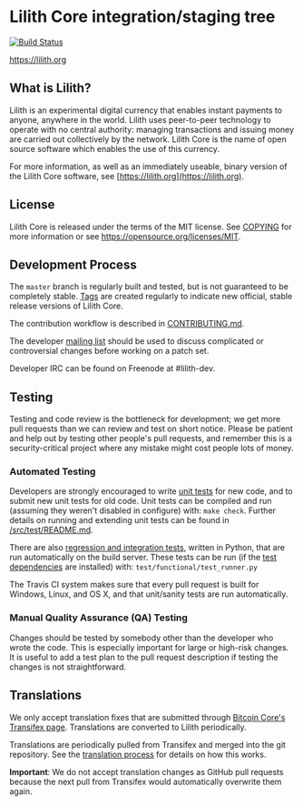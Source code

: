 Lilith Core integration/staging tree
=====================================

[![Build Status](https://travis-ci.org/lilith-project/lilith.svg?branch=master)](https://travis-ci.org/lilith-project/lilith)

https://lilith.org

What is Lilith?
----------------

Lilith is an experimental digital currency that enables instant payments to
anyone, anywhere in the world. Lilith uses peer-to-peer technology to operate
with no central authority: managing transactions and issuing money are carried
out collectively by the network. Lilith Core is the name of open source
software which enables the use of this currency.

For more information, as well as an immediately useable, binary version of
the Lilith Core software, see [https://lilith.org](https://lilith.org).

License
-------

Lilith Core is released under the terms of the MIT license. See [COPYING](COPYING) for more
information or see https://opensource.org/licenses/MIT.

Development Process
-------------------

The `master` branch is regularly built and tested, but is not guaranteed to be
completely stable. [Tags](https://github.com/lilith-project/lilith/tags) are created
regularly to indicate new official, stable release versions of Lilith Core.

The contribution workflow is described in [CONTRIBUTING.md](CONTRIBUTING.md).

The developer [mailing list](https://groups.google.com/forum/#!forum/lilith-dev)
should be used to discuss complicated or controversial changes before working
on a patch set.

Developer IRC can be found on Freenode at #lilith-dev.

Testing
-------

Testing and code review is the bottleneck for development; we get more pull
requests than we can review and test on short notice. Please be patient and help out by testing
other people's pull requests, and remember this is a security-critical project where any mistake might cost people
lots of money.

### Automated Testing

Developers are strongly encouraged to write [unit tests](src/test/README.md) for new code, and to
submit new unit tests for old code. Unit tests can be compiled and run
(assuming they weren't disabled in configure) with: `make check`. Further details on running
and extending unit tests can be found in [/src/test/README.md](/src/test/README.md).

There are also [regression and integration tests](/test), written
in Python, that are run automatically on the build server.
These tests can be run (if the [test dependencies](/test) are installed) with: `test/functional/test_runner.py`

The Travis CI system makes sure that every pull request is built for Windows, Linux, and OS X, and that unit/sanity tests are run automatically.

### Manual Quality Assurance (QA) Testing

Changes should be tested by somebody other than the developer who wrote the
code. This is especially important for large or high-risk changes. It is useful
to add a test plan to the pull request description if testing the changes is
not straightforward.

Translations
------------

We only accept translation fixes that are submitted through [Bitcoin Core's Transifex page](https://www.transifex.com/projects/p/bitcoin/).
Translations are converted to Lilith periodically.

Translations are periodically pulled from Transifex and merged into the git repository. See the
[translation process](doc/translation_process.md) for details on how this works.

**Important**: We do not accept translation changes as GitHub pull requests because the next
pull from Transifex would automatically overwrite them again.
